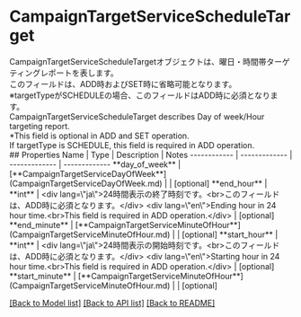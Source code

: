 # CampaignTargetServiceScheduleTarget

<div lang=\"ja\">CampaignTargetServiceScheduleTargetオブジェクトは、曜日・時間帯ターゲティングレポートを表します。<br> このフィールドは、ADD時およびSET時に省略可能となります。<br> ※targetTypeがSCHEDULEの場合、このフィールドはADD時に必須となります。</div> <div lang=\"en\">CampaignTargetServiceScheduleTarget describes Day of week/Hour targeting report.<br> *This field is optional in ADD and SET operation.<br> If targetType is SCHEDULE, this field is required in ADD operation.</div> 
## Properties
Name | Type | Description | Notes
------------ | ------------- | ------------- | -------------
**day_of_week** | [**CampaignTargetServiceDayOfWeek**](CampaignTargetServiceDayOfWeek.md) |  | [optional] 
**end_hour** | **int** | &lt;div lang&#x3D;\&quot;ja\&quot;&gt;24時間表示の終了時刻です。&lt;br&gt;このフィールドは、ADD時に必須となります。&lt;/div&gt; &lt;div lang&#x3D;\&quot;en\&quot;&gt;Ending hour in 24 hour time.&lt;br&gt;This field is required in ADD operation.&lt;/div&gt;  | [optional] 
**end_minute** | [**CampaignTargetServiceMinuteOfHour**](CampaignTargetServiceMinuteOfHour.md) |  | [optional] 
**start_hour** | **int** | &lt;div lang&#x3D;\&quot;ja\&quot;&gt;24時間表示の開始時刻です。&lt;br&gt;このフィールドは、ADD時に必須となります。&lt;/div&gt; &lt;div lang&#x3D;\&quot;en\&quot;&gt;Starting hour in 24 hour time.&lt;br&gt;This field is required in ADD operation.&lt;/div&gt;  | [optional] 
**start_minute** | [**CampaignTargetServiceMinuteOfHour**](CampaignTargetServiceMinuteOfHour.md) |  | [optional] 

[[Back to Model list]](../README.md#documentation-for-models) [[Back to API list]](../README.md#documentation-for-api-endpoints) [[Back to README]](../README.md)


